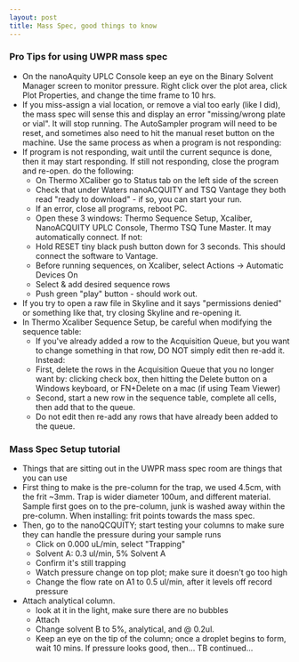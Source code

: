 ```yaml
---
layout: post
title: Mass Spec, good things to know 
---
```


### Pro Tips for using UWPR mass spec

- On the nanoAquity UPLC Console keep an eye on the Binary Solvent Manager screen to monitor pressure.  Right click over the plot area, click Plot Properties, and change the time frame to 10 hrs.  
- If you miss-assign a vial location, or remove a vial too early (like I did), the mass spec will sense this and display an error "missing/wrong plate or vial". It will stop running. The AutoSampler program will need to be reset, and sometimes also need to hit the manual reset button on the machine.  Use the same process as when a program is not responding:  
- If program is not responding, wait until the current sequnce is done, then it may start responding. If still not responding, close the program and re-open. do the following: 
  - On Thermo XCaliber go to Status tab on the left side of the screen
  - Check that under Waters nanoACQUITY and TSQ Vantage they both read "ready to download" - if so, you can start your run. 
  - If an error, close all programs, reboot PC.  
  - Open these 3 windows: Thermo Sequence Setup, Xcaliber, NanoACQUITY UPLC Console, Thermo TSQ Tune Master. It may automatically connect. If not: 
  - Hold RESET tiny black push button down for 3 seconds. This should connect the software to Vantage.  
  - Before running sequences, on Xcaliber, select Actions -> Automatic Devices On  
  - Select & add desired sequence rows  
  - Push green "play" button - should work out.    
- If you try to open a raw file in Skyline and it says "permissions denied" or something like that, try closing Skyline and re-opening it. 
- In Thermo Xcaliber Sequence Setup, be careful when modifying the sequence table:
  - If you've already added a row to the Acquisition Queue, but you want to change something in that row, DO NOT simply edit then re-add it. Instead:
  - First, delete the rows in the Acquisition Queue that you no longer want by: clicking check box, then hitting the Delete button on a Windows keyboard, or FN+Delete on a mac (if using Team Viewer) 
  - Second, start a new row in the sequence table, complete all cells, then add that to the queue. 
  - Do not edit then re-add any rows that have already been added to the queue.

### Mass Spec Setup tutorial
- Things that are sitting out in the UWPR mass spec room are things that you can use
- First thing to make is the pre-column for the trap, we used 4.5cm, with the frit ~3mm. Trap is wider diameter 100um, and different material. Sample first goes on to the pre-column, junk is washed away within the pre-column. When installing: frit points towards the mass spec. 
- Then, go to the nanoQCQUITY; start testing your columns to make sure they can handle the pressure during your sample runs
  - Click on 0.000 uL/min, select "Trapping"
  - Solvent A: 0.3 ul/min, 5% Solvent A
  - Confirm it's still trapping
  - Watch pressure change on top plot; make sure it doesn't go too high
  - Change the flow rate on A1 to 0.5 ul/min, after it levels off record pressure
- Attach analytical column. 
  - look at it in the light, make sure there are no bubbles
  - Attach
  - Change solvent B to 5%, analytical, and @ 0.2ul. 
  - Keep an eye on the tip of the column; once a droplet begins to form, wait 10 mins. If pressure looks good, then... TB continued... 
 

